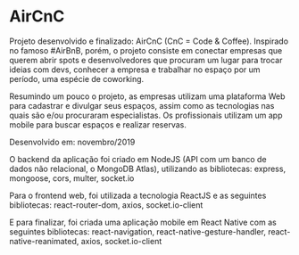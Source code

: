 # AirCnC
Projeto desenvolvido e finalizado: AirCnC (CnC = Code & Coffee). Inspirado no famoso #AirBnB, porém, o projeto consiste em conectar empresas que querem abrir spots e desenvolvedores que procuram um lugar para trocar ideias com devs, conhecer a empresa e trabalhar no espaço por um período, uma espécie de coworking.

Resumindo um pouco o projeto, as empresas utilizam uma plataforma Web para cadastrar e divulgar seus espaços, assim como as tecnologias nas quais são e/ou procuraram especialistas. Os profissionais utilizam um app mobile para buscar espaços e realizar reservas.


Desenvolvido em: novembro/2019 

O backend da aplicação foi criado em NodeJS (API com um banco de dados não relacional, o MongoDB Atlas), utilizando as bibliotecas: express, mongoose, cors, multer, socket.io

Para o frontend web, foi utilizada a tecnologia ReactJS e as seguintes bibliotecas: react-router-dom, axios, socket.io-client

E para finalizar, foi criada uma aplicação mobile em React Native com as seguintes bibliotecas: react-navigation, react-native-gesture-handler, react-native-reanimated, axios, socket.io-client
